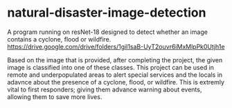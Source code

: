 # natural-disaster-image-detection
  A program running on resNet-18 designed to detect whether an image contains a cyclone, flood or wildfire. 
https://drive.google.com/drive/folders/1gil1saB-UyT2ouvr6iMxMlpPk0Utjh1e

  Based on the image that is provided, after completing the project, the given image is classified into one of these classes.
This project can be used in remote and underpopulated areas to alert special services and the locals in adavnce about the presence of a cyclone, flood, or wildfire. This is extremly vital to first responders; giving them advance warning about events, allowing them to save more lives.
